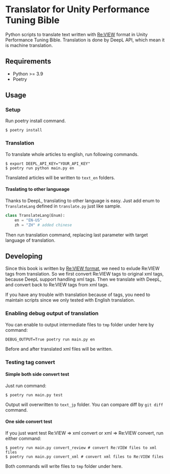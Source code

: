 # Translator for Unity Performance Tuning Bible

Python scripts to translate text written with [Re:VIEW](https://github.com/kmuto/review) format in Unity Performance Tuning Bible.
Translation is done by DeepL API, which mean it is machine translation.

## Requirements

- Python >= 3.9
- Poetry

## Usage

### Setup

Run poetry install command.

```shell
$ poetry install
```

### Translation

To translate whole articles to english, run following commands.

```shell
$ export DEEPL_API_KEY="YOUR_API_KEY"
$ poetry run python main.py en
```

Translated articles will be written to `text_en` folders.

#### Traslating to other langueage

Thanks to DeepL, translating to other language is easy.
Just add enum to `TranslateLang` defined in `translate.py` just like sample.

```python
class TranslateLang(Enum):
    en = "EN-US"
    zh = "ZH" # added chinese
```

Then run translation command, replacing last parameter with target language of translation.

## Developing

Since this book is written by [Re:VIEW format](https://github.com/kmuto/review/blob/master/doc/format.md), we need to exlude Re:VIEW tags from translation.
So we first convert Re:VIEW tags to original xml tags, because DeepL support handling xml tags.
Then we translate with DeepL, and convert back to Re:VIEW tags from xml tags.

If you have any trouble with translation because of tags, you need to maintain scripts since we only tested with English translation.

### Enabling debug output of translation

You can enable to output intermediate files to `tmp` folder under here by command:

```shell
DEBUG_OUTPUT=True poetry run main.py en
```

Before and after translated xml files will be written.

### Testing tag convert

#### Simple both side convert test

Just run command:

```shell
$ poetry run main.py test
```

Output will overwritten to `text_jp` folder.
You can compare diff by `git diff` command.

#### One side convert test

If you just want test Re:VIEW => xml convert or xml => Re:VIEW convert, run either command:

```shell
$ poetry run main.py convert_review # convert Re:VIEW files to xml files
$ poetry run main.py convert_xml # convert xml files to Re:VIEW files
```

Both commands will write files to `tmp` folder under here.
